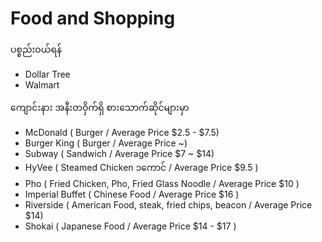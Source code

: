 # Food and Shopping

ပစ္စည်းဝယ်ရန်

- Dollar Tree
- Walmart

ကျောင်းနား အနီးတဝှိက်ရှိ စားသောက်ဆိုင်များမှာ

- McDonald ( Burger / Average Price $2.5 - $7.5)
- Burger King ( Burger / Average Price ~)
- Subway ( Sandwich / Average Price $7 ~ $14)
- HyVee ( Steamed Chicken ၁ကောင် / Average Price $9.5 )
- Pho ( Fried Chicken, Pho, Fried Glass Noodle / Average Price $10 )
- Imperial Buffet ( Chinese Food / Average Price $16 )
- Riverside ( American Food, steak, fried chips, beacon / Average Price $14)
- Shokai ( Japanese Food / Average Price $14 - $17 )
